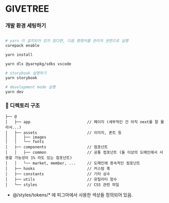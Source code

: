 # GIVETREE

### 개발 환경 세팅하기

```bash

# yarn 이 설치되어 있지 않다면, 다음 명령어를 관리자 권한으로 실행
corepack enable

yarn install

yarn dlx @yarnpkg/sdks vscode
```

```bash
# storybook 실행하기
yarn storybook

# development mode 실행
yarn dev
```

### 📂 디렉토리 구조

```
├── @
│   ├── app                         // 페이지 (세부적인 건 아직 next를 잘 몰라서...)
│   ├── assets                      // 이미지, 폰트 등
│   │   ├── images
│   │   └── fonts
│   ├── components                  // 컴포넌트
│   │   ├── common                  // 공통 컴포넌트 (둘 이상의 도메인에서 사용할 가능성이 1% 라도 있는 컴포넌트)
│   │   └── market, member, ...     // 도메인에 종속적인 컴포넌트
│   ├── hooks                       // 커스텀 훅
│   ├── constants                   // 기타 상수
│   ├── utils                       // 유틸리티 함수
│   └── styles                      // CSS 관련 파일
```

- @/styles/tokens/\* 에 피그마에서 사용한 색상들 정의되어 있음.

